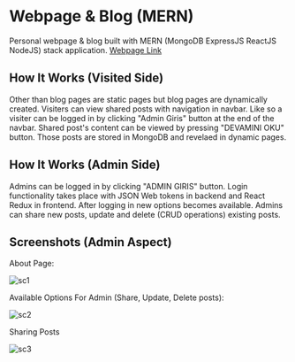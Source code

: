# Webpage & Blog (MERN)
Personal webpage & blog built with MERN (MongoDB ExpressJS ReactJS NodeJS) stack application.
[Webpage Link](https://talhabayburtlu.herokuapp.com/blog)

## How It Works (Visited Side)
Other than blog pages are static pages but blog pages are dynamically created. Visiters can view shared posts with navigation in navbar.
Like so a visiter can be logged in by clicking "Admin Giris" button at the end of the navbar. Shared post's content can be viewed by pressing "DEVAMINI OKU" button.
Those posts are stored in MongoDB and revelaed in dynamic pages.

## How It Works (Admin Side)
Admins can be logged in by clicking "ADMIN GIRIS" button. Login functionality takes place with JSON Web tokens in backend and React Redux in frontend. 
After logging in new options becomes available. Admins can share new posts, update and delete (CRUD operations) existing posts.

## Screenshots (Admin Aspect)

About Page:

![sc1](https://i.ibb.co/xH9mf0f/screencapture-talhabayburtlu-herokuapp-hakkimda-2020-09-21-15-28-07.png)

Available Options For Admin (Share, Update, Delete posts):

![sc2](https://i.ibb.co/KwqqS6z/screencapture-talhabayburtlu-herokuapp-blog-2020-09-21-15-29-50.png)

Sharing Posts

![sc3](https://i.ibb.co/jzcRyzh/screencapture-talhabayburtlu-herokuapp-blog-post-share-2-1-2020-09-21-15-30-51.png)
